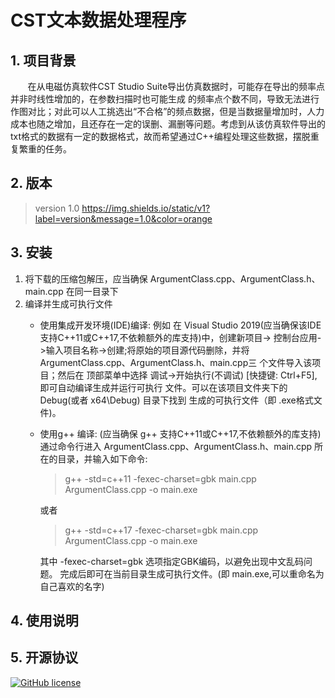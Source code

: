 # CST文本数据处理程序

## 1.  项目背景
&nbsp;&nbsp;&nbsp;&nbsp;&nbsp;&nbsp;&nbsp;在从电磁仿真软件CST Studio Suite导出仿真数据时，可能存在导出的频率点并非时线性增加的，在参数扫描时也可能生成 的频率点个数不同，导致无法进行作图对比；对此可以人工挑选出“不合格”的频点数据，但是当数据量增加时，人力成本也随之增加，且还存在一定的误删、漏删等问题。考虑到从该仿真软件导出的txt格式的数据有一定的数据格式，故而希望通过C++编程处理这些数据，摆脱重复繁重的任务。

## 2. 版本
  > version 1.0
  https://img.shields.io/static/v1?label=version&message=1.0&color=orange

## 3. 安装
  1. 将下载的压缩包解压，应当确保 ArgumentClass.cpp、ArgumentClass.h、main.cpp 在同一目录下
  2. 编译并生成可执行文件
        * 使用集成开发环境(IDE)编译: 例如 在 Visual Studio 2019(应当确保该IDE 支持C++11或C++17,不依赖额外的库支持)中，创建新项目->
          控制台应用->输入项目名称->创建;将原始的项目源代码删除，并将ArgumentClass.cpp、ArgumentClass.h、main.cpp三
          个文件导入该项目；然后在 顶部菜单中选择 调试->开始执行(不调试) [快捷键: Ctrl+F5],即可自动编译生成并运行可执行
          文件。可以在该项目文件夹下的 Debug(或者 x64\Debug) 目录下找到 生成的可执行文件（即 .exe格式文件)。
          
        * 使用g++ 编译: (应当确保 g++ 支持C++11或C++17,不依赖额外的库支持)通过命令行进入 ArgumentClass.cpp、ArgumentClass.h、main.cpp
          所在的目录，并输入如下命令:
            >g++ -std=c++11 -fexec-charset=gbk  main.cpp ArgumentClass.cpp -o main.exe
            
            或者
            >g++ -std=c++17 -fexec-charset=gbk  main.cpp ArgumentClass.cpp -o main.exe
            
            其中 -fexec-charset=gbk 选项指定GBK编码，以避免出现中文乱码问题。
            完成后即可在当前目录生成可执行文件。(即 main.exe,可以重命名为自己喜欢的名字)
 
 ## 4. 使用说明

## 5. 开源协议
[![GitHub license](https://img.shields.io/github/license/Longtainbin/CSToutTxt_DataProcess)](https://github.com/Longtainbin/CSToutTxt_DataProcess/blob/master/LICENSE)
